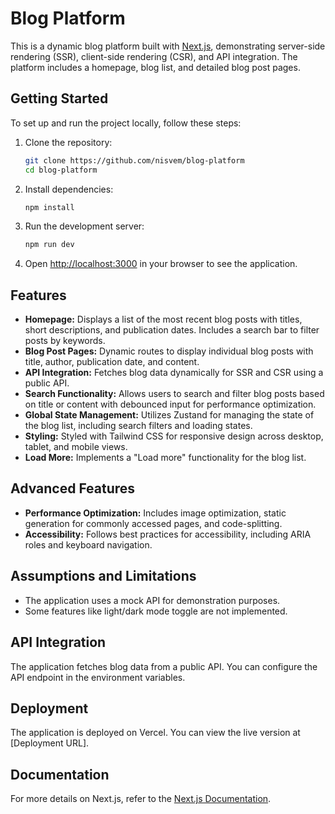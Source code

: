 # Blog Platform

This is a dynamic blog platform built with [Next.js](https://nextjs.org), demonstrating server-side rendering (SSR), client-side rendering (CSR), and API integration. The platform includes a homepage, blog list, and detailed blog post pages.

## Getting Started

To set up and run the project locally, follow these steps:

1. Clone the repository:

   ```bash
   git clone https://github.com/nisvem/blog-platform
   cd blog-platform
   ```

2. Install dependencies:

   ```bash
   npm install
   ```

3. Run the development server:

   ```bash
   npm run dev
   ```

4. Open [http://localhost:3000](http://localhost:3000) in your browser to see the application.

## Features

- **Homepage:** Displays a list of the most recent blog posts with titles, short descriptions, and publication dates. Includes a search bar to filter posts by keywords.
- **Blog Post Pages:** Dynamic routes to display individual blog posts with title, author, publication date, and content.
- **API Integration:** Fetches blog data dynamically for SSR and CSR using a public API.
- **Search Functionality:** Allows users to search and filter blog posts based on title or content with debounced input for performance optimization.
- **Global State Management:** Utilizes Zustand for managing the state of the blog list, including search filters and loading states.
- **Styling:** Styled with Tailwind CSS for responsive design across desktop, tablet, and mobile views.
- **Load More:** Implements a "Load more" functionality for the blog list.

## Advanced Features

- **Performance Optimization:** Includes image optimization, static generation for commonly accessed pages, and code-splitting.
- **Accessibility:** Follows best practices for accessibility, including ARIA roles and keyboard navigation.

## Assumptions and Limitations

- The application uses a mock API for demonstration purposes.
- Some features like light/dark mode toggle are not implemented.

## API Integration

The application fetches blog data from a public API. You can configure the API endpoint in the environment variables.

## Deployment

The application is deployed on Vercel. You can view the live version at [Deployment URL].

## Documentation

For more details on Next.js, refer to the [Next.js Documentation](https://nextjs.org/docs).
